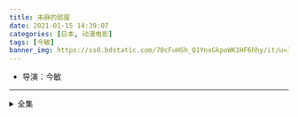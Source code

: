 ```yaml
---
title: 未麻的部屋
date: 2021-01-15 14:39:07
categories: [日本, 动漫电影]
tags: [今敏]
banner_img: https://ss0.bdstatic.com/70cFuHSh_Q1YnxGkpoWK1HF6hhy/it/u=3368065523,61416191&fm=26&gp=0.jpg
---
```

* 导演：今敏
---
<!-- more -->
<details>
<summary>全集</summary>
{% dplayer "url:http://yi.jingdianzuida.com/20191122/XOAKC1qw/index.m3u8" "type:hls" %}
</details>